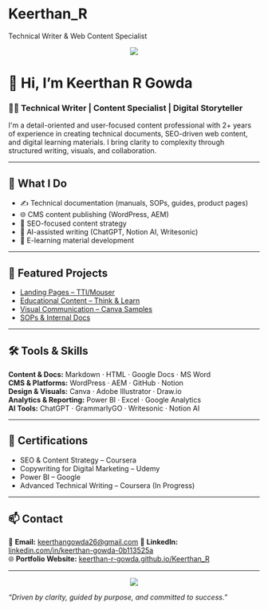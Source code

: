 # Keerthan_R
 Technical Writer &amp; Web Content Specialist

<p align="center">
  <img src="https://capsule-render.vercel.app/api?type=waving&color=black&height=200&section=header&text=Keerthan%20Gowda&fontSize=40&fontColor=ffffff" />
</p>

# 👋 Hi, I’m Keerthan R Gowda

### 🧑‍💻 Technical Writer | Content Specialist | Digital Storyteller

I'm a detail-oriented and user-focused content professional with 2+ years of experience in creating technical documents, SEO-driven web content, and digital learning materials. I bring clarity to complexity through structured writing, visuals, and collaboration.

---

## 🚀 What I Do

- ✍️ Technical documentation (manuals, SOPs, guides, product pages)  
- 🌐 CMS content publishing (WordPress, AEM)  
- 🎯 SEO-focused content strategy  
- 🤖 AI-assisted writing (ChatGPT, Notion AI, Writesonic)  
- 📘 E-learning material development  

---

## 📂 Featured Projects

- [Landing Pages – TTI/Mouser](./projects/landing-pages-tti/README.md)  
- [Educational Content – Think & Learn](./projects/educational-content/README.md)  
- [Visual Communication – Canva Samples](./visuals/README.md)  
- [SOPs & Internal Docs](./writing-samples/README.md)  

---

## 🛠 Tools & Skills

**Content & Docs:** Markdown · HTML · Google Docs · MS Word  
**CMS & Platforms:** WordPress · AEM · GitHub · Notion  
**Design & Visuals:** Canva · Adobe Illustrator · Draw.io  
**Analytics & Reporting:** Power BI · Excel · Google Analytics  
**AI Tools:** ChatGPT · GrammarlyGO · Writesonic · Notion AI  

---

## 📜 Certifications

- SEO & Content Strategy – Coursera  
- Copywriting for Digital Marketing – Udemy  
- Power BI – Google  
- Advanced Technical Writing – Coursera (In Progress)  

---

## 📫 Contact

📧 **Email:** <a href="mailto:keerthangowda26@gmail.com">keerthangowda26@gmail.com</a>
🔗 **LinkedIn:** [linkedin.com/in/keerthan-gowda-0b113525a](https://www.linkedin.com/in/keerthan-gowda-0b113525a/)  
🌐 **Portfolio Website:** [keerthan-r-gowda.github.io/Keerthan_R](https://keerthan-r-gowda.github.io/Keerthan_R/)

---

<p align="center">
  <img src="https://capsule-render.vercel.app/api?type=waving&color=black&height=150&section=footer"/>
</p>

_“Driven by clarity, guided by purpose, and committed to success.”_

